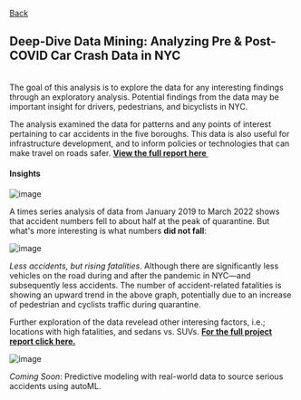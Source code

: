 [Back](https://zenjen-devs.github.io)

## Deep-Dive Data Mining: Analyzing Pre & Post-COVID Car Crash Data in NYC
<br>
The goal of this analysis is to explore the data for any interesting findings through an exploratory analysis. Potential findings from the data may be important insight for drivers, pedestrians, and bicyclists in NYC. <br>

The analysis examined the data for patterns and any points of interest pertaining to car accidents in the five boroughs. This data is also useful for infrastructure development, and to inform policies or technologies that can make travel on roads safer. <a href="pdfs/NYC_CrashData_EDA_2019-2022_JenArriaza.pdf" class="image fit"><b>View the full report here </b> <img style="vertical-align:middle" src="https://cdn-icons-png.flaticon.com/512/376/376007.png" height="12" width="12"/></a>

#### Insights

![image](https://user-images.githubusercontent.com/84609216/178160896-f2e439e0-2677-4d1b-96b6-56f35c1d574a.png)

A times series analysis of data from January 2019 to March 2022 shows that accident numbers fell to about half at the peak of quarantine. But what's more interesting is what numbers <b> did not fall</b>: <br>

![image](https://user-images.githubusercontent.com/84609216/178161094-70986a9c-9036-4115-a868-de93b4fb7321.png)

<i>Less accidents, but rising fatalities</i>. Although there are significantly less vehicles on the road during and after the pandemic in NYC—and subsequently less accidents. The number of accident-related fatalities is showing an upward trend in the above graph, potentially due to an increase of pedestrian and cyclists traffic during quarantine. <br>
  
Further exploration of the data revelead other interesing factors, i.e.; locations with high fatalities, and sedans vs. SUVs. <a href="pdfs/NYC_CrashData_EDA_2019-2022_JenArriaza.pdf" class="image fit"><b>For the full project report click here.</b></a>
  

  ![image](https://user-images.githubusercontent.com/84609216/178176439-7813c41a-73d6-4e58-87af-a06cea9cf8df.png)
  
<i>Coming Soon</i>: Predictive modeling with real-world data to source serious accidents using autoML.
